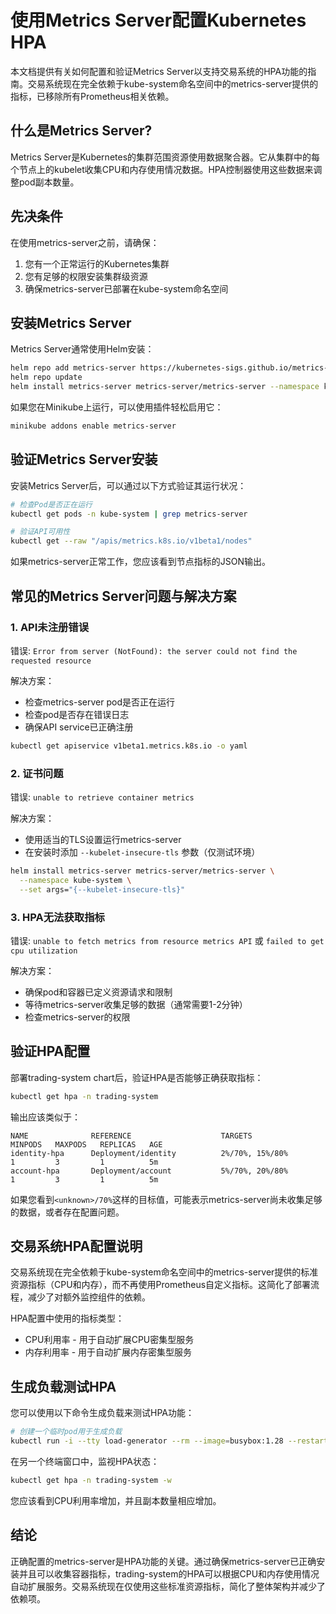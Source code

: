 # 使用Metrics Server配置Kubernetes HPA

本文档提供有关如何配置和验证Metrics Server以支持交易系统的HPA功能的指南。交易系统现在完全依赖于kube-system命名空间中的metrics-server提供的指标，已移除所有Prometheus相关依赖。

## 什么是Metrics Server?

Metrics Server是Kubernetes的集群范围资源使用数据聚合器。它从集群中的每个节点上的kubelet收集CPU和内存使用情况数据。HPA控制器使用这些数据来调整pod副本数量。

## 先决条件

在使用metrics-server之前，请确保：

1. 您有一个正常运行的Kubernetes集群
2. 您有足够的权限安装集群级资源
3. 确保metrics-server已部署在kube-system命名空间

## 安装Metrics Server

Metrics Server通常使用Helm安装：

```bash
helm repo add metrics-server https://kubernetes-sigs.github.io/metrics-server/
helm repo update
helm install metrics-server metrics-server/metrics-server --namespace kube-system
```

如果您在Minikube上运行，可以使用插件轻松启用它：

```bash
minikube addons enable metrics-server
```

## 验证Metrics Server安装

安装Metrics Server后，可以通过以下方式验证其运行状况：

```bash
# 检查Pod是否正在运行
kubectl get pods -n kube-system | grep metrics-server

# 验证API可用性
kubectl get --raw "/apis/metrics.k8s.io/v1beta1/nodes"
```

如果metrics-server正常工作，您应该看到节点指标的JSON输出。

## 常见的Metrics Server问题与解决方案

### 1. API未注册错误

错误: `Error from server (NotFound): the server could not find the requested resource`

解决方案：
- 检查metrics-server pod是否正在运行
- 检查pod是否存在错误日志
- 确保API service已正确注册

```bash
kubectl get apiservice v1beta1.metrics.k8s.io -o yaml
```

### 2. 证书问题

错误: `unable to retrieve container metrics`

解决方案：
- 使用适当的TLS设置运行metrics-server
- 在安装时添加 `--kubelet-insecure-tls` 参数（仅测试环境）

```bash
helm install metrics-server metrics-server/metrics-server \
  --namespace kube-system \
  --set args="{--kubelet-insecure-tls}"
```

### 3. HPA无法获取指标

错误: `unable to fetch metrics from resource metrics API` 或 `failed to get cpu utilization`

解决方案：
- 确保pod和容器已定义资源请求和限制
- 等待metrics-server收集足够的数据（通常需要1-2分钟）
- 检查metrics-server的权限

## 验证HPA配置

部署trading-system chart后，验证HPA是否能够正确获取指标：

```bash
kubectl get hpa -n trading-system
```

输出应该类似于：

```
NAME              REFERENCE                    TARGETS                       MINPODS   MAXPODS   REPLICAS   AGE
identity-hpa      Deployment/identity          2%/70%, 15%/80%              1         3         1          5m
account-hpa       Deployment/account           5%/70%, 20%/80%              1         3         1          5m
```

如果您看到`<unknown>/70%`这样的目标值，可能表示metrics-server尚未收集足够的数据，或者存在配置问题。

## 交易系统HPA配置说明

交易系统现在完全依赖于kube-system命名空间中的metrics-server提供的标准资源指标（CPU和内存），而不再使用Prometheus自定义指标。这简化了部署流程，减少了对额外监控组件的依赖。

HPA配置中使用的指标类型：
- CPU利用率 - 用于自动扩展CPU密集型服务
- 内存利用率 - 用于自动扩展内存密集型服务

## 生成负载测试HPA

您可以使用以下命令生成负载来测试HPA功能：

```bash
# 创建一个临时pod用于生成负载
kubectl run -i --tty load-generator --rm --image=busybox:1.28 --restart=Never -- /bin/sh -c "while sleep 0.01; do wget -q -O- http://trading-service:8080/trading/api/orders; done"
```

在另一个终端窗口中，监视HPA状态：

```bash
kubectl get hpa -n trading-system -w
```

您应该看到CPU利用率增加，并且副本数量相应增加。

## 结论

正确配置的metrics-server是HPA功能的关键。通过确保metrics-server已正确安装并且可以收集容器指标，trading-system的HPA可以根据CPU和内存使用情况自动扩展服务。交易系统现在仅使用这些标准资源指标，简化了整体架构并减少了依赖项。 